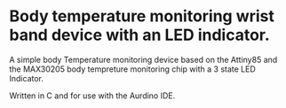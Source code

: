 # Body temperature monitoring wrist band device with an LED indicator.
A simple body Temperature monitoring device based on the Attiny85 and the MAX30205 body tempreture monitoring chip with a 3 state LED Indicator.

Written in C and for use with the Aurdino IDE.

